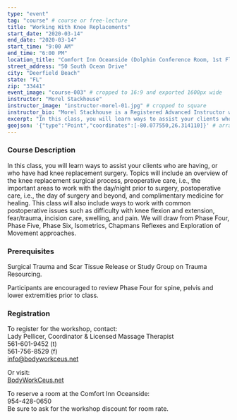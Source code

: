 ```yaml
---
type: "event"
tag: "course" # course or free-lecture
title: "Working With Knee Replacements"
start_date: "2020-03-14"
end_date: "2020-03-14"
start_time: "9:00 AM"
end_time: "6:00 PM"
location_title: "Comfort Inn Oceanside (Dolphin Conference Room, 1st Floor)"
street_address: "50 South Ocean Drive"
city: "Deerfield Beach"
state: "FL"
zip: "33441"
event_image: "course-003" # cropped to 16:9 and exported 1600px wide 
instructor: "Morel Stackhouse"
instructor_image: "instructor-morel-01.jpg" # cropped to square
instructor_bio: "Morel Stackhouse is a Registered Advanced Instructor with the Society of Ortho-Bionomy International. She began her study of Ortho-Bionomy in 1984 and was fortunate to have studied with Arthur Lincoln Pauls D.O., the system's Founder. Morel has been teaching throughout the US since 1989. She enjoys introducing this bodywork system to others and working with students to develop their skill and confidence as they grow with the work. She is approved by the National Certification Board for Therapeutic Massage and Bodywork (NCBTMB) as a Continuing Education Approved Provider."
excerpt: "In this class, you will learn ways to assist your clients who are having, or who have had knee replacement surgery. Topics will include an overview of the knee replacement surgical process, preoperative care, i.e., the important areas to work with the day/night prior to surgery, postoperative care, i.e., the day of surgery and beyond, and complimentary medicine for healing. This class will also include ways to work with common postoperative issues such as difficulty with knee flexion and extension, fear/trauma, incision care, swelling, and pain. We will draw from Phase Four, Phase Five, Phase Six, Isometrics, Chapmans Reflexes and Exploration of Movement approaches."
geojson: '{"type":"Point","coordinates":[-80.077550,26.314110]}' # array format: [lon, lat]
---
```


### Course Description

In this class, you will learn ways to assist your clients who are having, or who have had knee replacement surgery. Topics will include an overview of the knee replacement surgical process, preoperative care, i.e., the important areas to work with the day/night prior to surgery, postoperative care, i.e., the day of surgery and beyond, and complimentary medicine for healing. This class will also include ways to work with common postoperative issues such as difficulty with knee flexion and extension, fear/trauma, incision care, swelling, and pain. We will draw from Phase Four, Phase Five, Phase Six, Isometrics, Chapmans Reflexes and Exploration of Movement approaches.

### Prerequisites

Surgical Trauma and Scar Tissue Release or Study Group on Trauma Resourcing. 

Participants are encouraged to review Phase Four for spine, pelvis and lower extremities prior to class.

### Registration

To register for the workshop, contact:  
Lady Pellicer, Coordinator & Licensed Massage Therapist  
561-601-9452 (t)     
561-756-8529 (f)  
info@bodyworkceus.net  

Or visit:  
[BodyWorkCeus.net](http://www.bodyworkceus.net/)  
  
To reserve a room at the Comfort Inn Oceanside:  
954-428-0650  
Be sure to ask for the workshop discount for room rate.  
